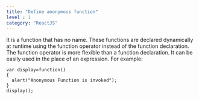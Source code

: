 ```yaml
---
title: "Define anonymous function"
level : 1
category: "ReactJS"
---
```

It is a function that has no name. These functions are declared dynamically at runtime using the function operator instead of the function declaration. The function operator is more flexible than a function declaration. It can be easily used in the place of an expression. For example:

```
var display=function()  
{  
  alert("Anonymous Function is invoked");  
}  
display();  
```